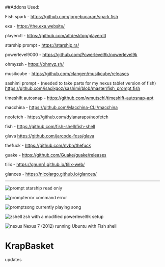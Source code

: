 ##Addons Used:

Fish spark -
https://github.com/jorgebucaran/spark.fish

exa -
https://the.exa.website/

playerctl -
https://github.com/altdesktop/playerctl

starship prompt -
https://starship.rs/

powerlevel9000 - 
https://github.com/Powerlevel9k/powerlevel9k

ohmyzsh - 
https://ohmyz.sh/

musikcube - 
https://github.com/clangen/musikcube/releases

sashimi prompt - (needed to take parts for my nexus tablet version of fish)
https://github.com/isacikgoz/sashimi/blob/master/fish_prompt.fish

timeshift autosnap -
https://github.com/wmutschl/timeshift-autosnap-apt

macchina -
https://github.com/Macchina-CLI/macchina

neofetch -
https://github.com/dylanaraps/neofetch

fish -
https://github.com/fish-shell/fish-shell

glava
https://github.com/jarcode-foss/glava

thefuck -
https://github.com/nvbn/thefuck

guake - 
https://github.com/Guake/guake/releases

tilix -
https://gnunn1.github.io/tilix-web/

glances -
https://nicolargo.github.io/glances/

<hr>











![prompt](https://github.com/Funkinmofo/KrapBasket/assets/143419294/eed72d3a-80a9-44de-a170-25a5ec522f65) starship read only

![prompterror](https://github.com/Funkinmofo/KrapBasket/assets/143419294/e70ef3d8-c528-436b-884d-662a3ce590b4) command error

![promptsong](https://github.com/Funkinmofo/KrapBasket/assets/143419294/df088fac-67ad-4c58-8d9c-f0d71afd8913) currently playing song

![zshell](https://github.com/Funkinmofo/KrapBasket/assets/143419294/bd6c19a2-3cda-45c2-8a9d-26ff84b2163b) zsh with a modified powerlevel9k setup

![nexus](https://github.com/Funkinmofo/KrapBasket/assets/143419294/ba7312cd-79f6-4822-a012-732e27b9c5cd) Nexus 7 (2012) running Ubuntu with Fish shell

# KrapBasket

updates

